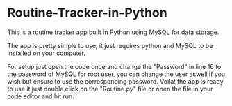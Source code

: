 # Routine-Tracker-in-Python
This is a routine tracker app built in Python using MySQL for data storage.

The app is pretty simple to use, it just requires python and MySQL to be installed on your computer.

For setup just open the code once and change the "Password" in line 16 to the password of MySQL for root user, you can change the user aswell if you wish but ensure to use the corresponding password.
Voila! the app is ready, to use it just double click on the "Routine.py" file or open the file in your code editor and hit run.
